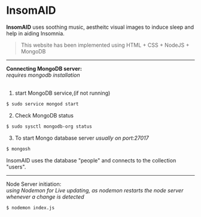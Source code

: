 # InsomAID
**InsomAID** uses soothing music, aestheitc visual images to induce sleep and help in aiding Insomnia.

> This website has been implemented using HTML + CSS + NodeJS + MongoDB

<hr>

**Connecting MongoDB server:** <br> 
*requires mongodb installation*<br>
<br>

1. start MongoDB service,(if not running) 
```bash
$ sudo service mongod start
```

2. Check MongoDB status
```bash
$ sudo sysctl mongodb-org status
```

3. To start Mongo database server *usually on port:27017* 
```bash
$ mongosh
```
InsomAID uses the database "people" and connects to the collection "users". 
<hr>

Node Server initiation: <br>
*using Nodemon for Live updating, as nodemon restarts the node server whenever a change is detected* 
```bash
$ nodemon index.js
```